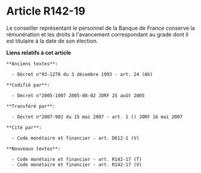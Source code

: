 # Article R142-19

Le conseiller représentant le personnel de la Banque de France conserve la rémunération et les droits à l'avancement
correspondant au grade dont il est titulaire à la date de son élection.

**Liens relatifs à cet article**

	**Anciens textes**:

	  - Décret n°93-1278 du 3 décembre 1993 - art. 24 (Ab)

	**Codifié par**:

	  - Décret n°2005-1007 2005-08-02 JORF 25 août 2005

	**Transféré par**:

	  - Décret n°2007-902 du 15 mai 2007 - art. 1 () JORF 16 mai 2007

	**Cité par**:

	  - Code monétaire et financier - art. D612-1 (V)

	**Nouveaux textes**:

	  - Code monétaire et financier - art. R142-17 (T)
	  - Code monétaire et financier - art. R142-17 (V)
